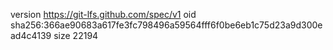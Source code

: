 version https://git-lfs.github.com/spec/v1
oid sha256:366ae90683a617fe3fc798496a59564fff6f0be6eb1c75d23a9d300ead4c4139
size 22194
